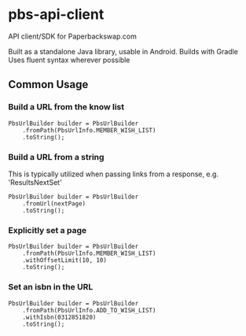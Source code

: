 pbs-api-client
==============

API client/SDK for Paperbackswap.com

Built as a standalone Java library, usable in Android.
Builds with Gradle
Uses fluent syntax wherever possible

## Common Usage

### Build a URL from the know list
~~~
PbsUrlBuilder builder = PbsUrlBuilder
    .fromPath(PbsUrlInfo.MEMBER_WISH_LIST)
    .toString();
~~~

### Build a URL from a string

This is typically utilized when passing links from a response, e.g. 'ResultsNextSet'
~~~
PbsUrlBuilder builder = PbsUrlBuilder
    .fromUrl(nextPage)
    .toString();
~~~

### Explicitly set a page
~~~
PbsUrlBuilder builder = PbsUrlBuilder
    .fromPath(PbsUrlInfo.MEMBER_WISH_LIST)
    .withOffsetLimit(10, 10)
    .toString();
~~~

### Set an isbn in the URL
~~~
PbsUrlBuilder builder = PbsUrlBuilder
    .fromPath(PbsUrlInfo.ADD_TO_WISH_LIST)
    .withIsbn(0312851820)
    .toString();
~~~
